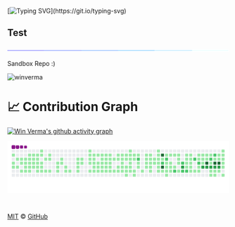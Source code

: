 [![Typing SVG](https://readme-typing-svg.demolab.com?font=Fira+Code&pause=1000&color=teal&width=720&lines=Ayo,+Mate!🦄+Man's+Name+is+Win+Verma!)](https://git.io/typing-svg)
## Test

<a href="https://github.com/winverma" > <img src="https://raw.githubusercontent.com/winverma/test/main/Flashy%20Lines.gif" align="center" /> </a>

Sandbox Repo :)

<p align="left"> <img src="https://komarev.com/ghpvc/?username=winverma&label=Profile%20views&color=25D366&style=flat" alt="winverma" /> </p>

# 📈 Contribution Graph
 [![Win Verma's github activity graph](https://github-readme-activity-graph.vercel.app/graph?username=winverma&theme=react-dark)](https://github.com/winverma)


<a href="https://github.com/winverma" >  <img src="https://github.com/winverma/test/blob/main/github-contribution-grid-snake.gif" align="center" />  </a>

<p>
  <a aria-label="license" href="https://github.com/test/blob/main/LICENSE"> <img src="https://img.shields.io/github/license/primer/css.svg" alt=""> </a>
</p>

[MIT](./LICENSE) &copy; [GitHub](https://github.com/)



